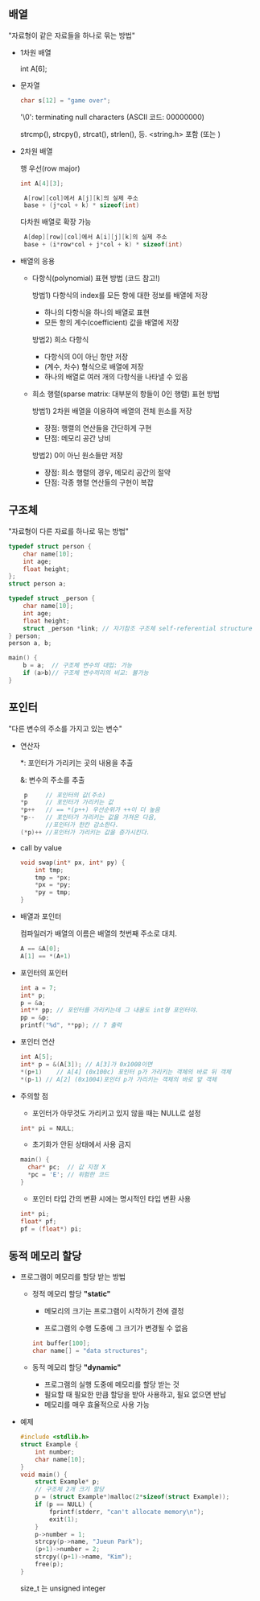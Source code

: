 ## 배열

"자료형이 같은 자료들을 하나로 묶는 방법"

- 1차원 배열

  int A[6];

- 문자열

  ```c
  char s[12] = "game over";
  ```

  '\0': terminating null characters (ASCII 코드: 00000000)

  strcmp(), strcpy(), strcat(), strlen(), 등. <string.h> 포함 (또는 <cstring>)

- 2차원 배열

  행 우선(row major)

  ```c
  int A[4][3];
  ```

  ```c
   A[row][col]에서 A[j][k]의 실제 주소
   base + (j*col + k) * sizeof(int)
  ```

  다차원 배열로 확장 가능

  ```c
   A[dep][row][col]에서 A[i][j][k]의 실제 주소
   base + (i*row*col + j*col + k) * sizeof(int)
  ```

- 배열의 응용

  - 다항식(polynomial) 표현 방법 (코드 참고!)

    방법1) 다항식의 index를 모든 항에 대한 정보를 배열에 저장

    - 하나의 다항식을 하나의 배열로 표현
    - 모든 항의 계수(coefficient) 값을 배열에 저장

    방법2) 희소 다항식

    - 다항식의 0이 아닌 항만 저장
    - (계수, 차수) 형식으로 배열에 저장
    - 하나의 배열로 여러 개의 다항식을 나타낼 수 있음

    

  - 희소 행렬(sparse matrix: 대부분의 항들이 0인 행렬) 표현 방법

    방법1) 2차원 배열을 이용하여 배열의 전체 원소를 저장

    - 장점: 행렬의 연산들을 간단하게 구현
    - 단점: 메모리 공간 낭비

    방법2) 0이 아닌 원소들만 저장

    - 장점: 희소 행렬의 경우, 메모리 공간의 절약
    - 단점: 각종 행렬 연산들의 구현이 복잡



## 구조체

"자료형이 다른 자료를 하나로 묶는 방법"

```c
typedef struct person {
    char name[10];
    int age;
    float height;
};
struct person a;
```

```c
typedef struct _person {
    char name[10];
    int age;
    float height;
    struct _person *link; // 자기참조 구조체 self-referential structure
} person;
person a, b;

main() {
	b = a;  // 구조체 변수의 대입: 가능
    if (a>b)// 구조체 변수끼리의 비교: 불가능
}
```

## 포인터

"다른 변수의 주소를 가지고 있는 변수"

- 연산자

  *: 포인터가 가리키는 곳의 내용을 추출

  &: 변수의 주소를 추출

  ```c
   p     // 포인터의 값(주소)
  *p     // 포인터가 가리키는 값
  *p++   // == *(p++) 우선순위가 ++이 더 높음
  *p--   // 포인터가 가리키는 값을 가져온 다음, 
         //포인터가 한칸 감소한다.
  (*p)++ //포인터가 가리키는 값을 증가시킨다.
  ```

- call by value

  ```c
  void swap(int* px, int* py) {
      int tmp;
      tmp = *px;
      *px = *py;
      *py = tmp;
  }
  ```

- 배열과 포인터

  컴파일러가 배열의 이름은 배열의 첫번째 주소로 대치.

  ```c
  A == &A[0];
  A[1] == *(A+1)
  ```

- 포인터의 포인터

  ```c
  int a = 7;
  int* p;
  p = &a;
  int** pp; // 포인터를 가리키는데 그 내용도 int형 포인터야.
  pp = &p;
  printf("%d", **pp); // 7 출력
  ```

- 포인터 연산

  ```c
  int A[5];
  int* p = &(A[3]); // A[3]가 0x1008이면
  *(p+1)	// A[4] (0x100c) 포인터 p가 가리키는 객체의 바로 뒤 객체
  *(p-1) // A[2] (0x1004)포인터 p가 가리키는 객체의 바로 앞 객체
  ```

- 주의할 점

  - 포인터가 아무것도 가리키고 있지 않을 때는 NULL로 설정

  ```c
  int* pi = NULL;
  ```

  - 초기화가 안된 상태에서 사용 금지

  ```C
  main() {
  	char* pc;  // 값 지정 X
  	*pc = 'E'; // 위험한 코드
  }
  ```

  - 포인터 타입 간의 변환 시에는 명시적인 타입 변환 사용

  ```c
  int* pi;
  float* pf;
  pf = (float*) pi;
  ```

  

## 동적 메모리 할당

- 프로그램이 메모리를 할당 받는 방법

  - 정적 메모리 할당 **"static"**

    - 메모리의 크기는 프로그램이 시작하기 전에 결정

    - 프로그램의 수행 도중에 그 크기가 변경될 수 없음

    ```c
    int buffer[100];
    char name[] = "data structures";
    ```

    

  - 동적 메모리 할당 **"dynamic"**

    - 프로그램의 실행 도중에 메모리를 할당 받는 것
    - 필요할 때 필요한 만큼 할당을 받아 사용하고, 필요 없으면 반납
    - 메모리를 매우 효율적으로 사용 가능

- 예제

  ```C
  #include <stdlib.h>
  struct Example {
      int number;
      char name[10];
  }
  void main() {
      struct Example* p;
      // 구조체 2개 크기 할당
      p = (struct Example*)malloc(2*sizeof(struct Example));
      if (p == NULL) {
          fprintf(stderr, "can't allocate memory\n");
          exit(1);
      }
      p->number = 1;
      strcpy(p->name, "Jueun Park");
      (p+1)->number = 2;
      strcpy((p+1)->name, "Kim");
      free(p);
  }
  ```

  size_t 는 unsigned integer


